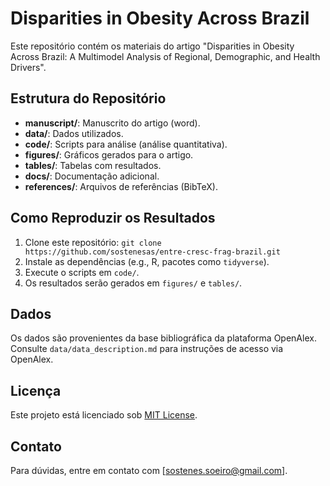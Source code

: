 # Disparities in Obesity Across Brazil

Este repositório contém os materiais do artigo "Disparities in Obesity Across Brazil: A Multimodel Analysis of Regional, Demographic, and Health Drivers".

## Estrutura do Repositório
- **manuscript/**: Manuscrito do artigo (word).
- **data/**: Dados utilizados.
- **code/**: Scripts para análise (análise quantitativa).
- **figures/**: Gráficos gerados para o artigo.
- **tables/**: Tabelas com resultados.
- **docs/**: Documentação adicional.
- **references/**: Arquivos de referências (BibTeX).

## Como Reproduzir os Resultados
1. Clone este repositório: `git clone https://github.com/sostenesas/entre-cresc-frag-brazil.git`
2. Instale as dependências (e.g., R, pacotes como `tidyverse`).
3. Execute o scripts em `code/`.
4. Os resultados serão gerados em `figures/` e `tables/`.

## Dados
Os dados são provenientes da base bibliográfica da plataforma OpenAlex. Consulte `data/data_description.md` para instruções de acesso via OpenAlex.

## Licença
Este projeto está licenciado sob [MIT License](LICENSE).

## Contato
Para dúvidas, entre em contato com [sostenes.soeiro@gmail.com].
